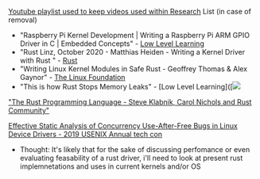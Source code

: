 [Youtube playlist used to keep videos used within Research](https://www.youtube.com/playlist?list=PL2kkY8kPiI8ZYEZ7QW13phJdMqM9pJ46b)
List (in case of removal)
+ "Raspberry Pi Kernel Development | Writing a Raspberry Pi ARM GPIO Driver in C | Embedded Concepts" - [Low Level Learning](https://www.youtube.com/c/LowLevelLearning)
+ "Rust Linz, October 2020 - Matthias Heiden - Writing a Kernel Driver with Rust " - [Rust](https://www.youtube.com/c/RustVideos)
+ "Writing Linux Kernel Modules in Safe Rust - Geoffrey Thomas & Alex Gaynor" - [The Linux Foundation](https://www.youtube.com/c/LinuxfoundationOrg)
+ "This is how Rust Stops Memory Leaks" - [Low Level Learning]([![](https://yt3.ggpht.com/ytc/AMLnZu-TWkC432XenVBKDm7rd8ShHfuAvYH8vDy69x5Q=s48-c-k-c0x00ffffff-no-rj)

["The Rust Programming Language - Steve Klabnik, Carol Nichols and Rust Community"](https://doc.rust-lang.org/book/title-page.html)

[Effective Static Analysis of Concurrency Use-After-Free Bugs in Linux Device Drivers - 2019 USENIX Annual tech con ](https://www.usenix.org/system/files/atc19-bai.pdf)


+ Thought: It's likely that for the sake of discussing perfomance or even evaluating feasability of a rust driver, i'll need to look at present rust implemnetations and uses in current kernels and/or OS